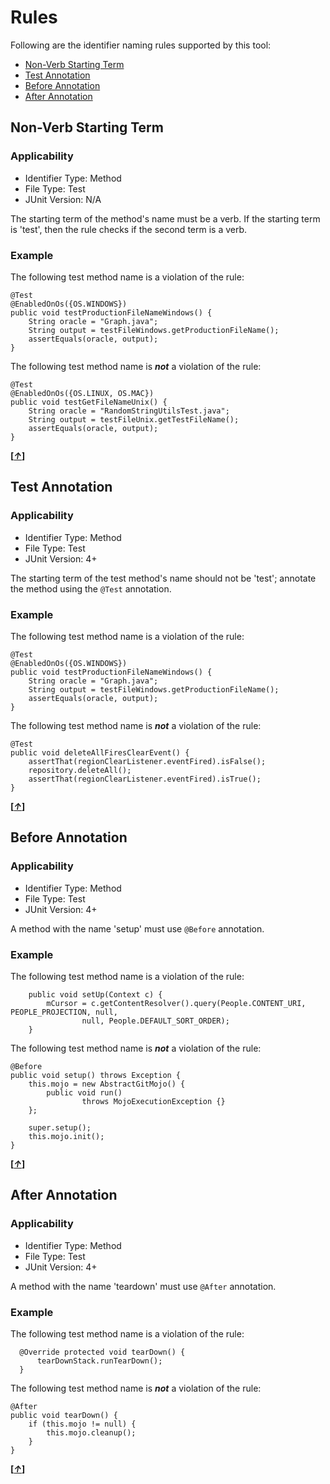 # Rules

Following are the identifier naming rules supported by this tool:

 - [Non-Verb Starting Term](#non-verb-starting-term)
 - [Test Annotation](#test-annotation)
 - [Before Annotation](#before-annotation)
 - [After Annotation](#after-annotation)

## Non-Verb Starting Term

### Applicability

 - Identifier Type: Method
 - File Type: Test
 - JUnit Version: N/A

The starting term of the method's name must be a verb. If the starting term is 'test', then the rule checks if the second term is a verb.

### Example

The following test method name is a violation of the rule:

    @Test
    @EnabledOnOs({OS.WINDOWS})
    public void testProductionFileNameWindows() {
        String oracle = "Graph.java";
        String output = testFileWindows.getProductionFileName();
        assertEquals(oracle, output);
    }

The following test method name is ***not*** a violation of the rule:

    @Test
    @EnabledOnOs({OS.LINUX, OS.MAC})
    public void testGetFileNameUnix() {
        String oracle = "RandomStringUtilsTest.java";
        String output = testFileUnix.getTestFileName();
        assertEquals(oracle, output);
    }
**[*[↑](#rules)*]**

## Test Annotation 

### Applicability

 - Identifier Type: Method
 - File Type: Test
 - JUnit Version: 4+

The starting term of the test method's name should not be 'test'; annotate the method using the `@Test` annotation. 

### Example

The following test method name is a violation of the rule:

    @Test
    @EnabledOnOs({OS.WINDOWS})
    public void testProductionFileNameWindows() {
        String oracle = "Graph.java";
        String output = testFileWindows.getProductionFileName();
        assertEquals(oracle, output);
    }

The following test method name is ***not*** a violation of the rule:

    @Test
    public void deleteAllFiresClearEvent() {
	    assertThat(regionClearListener.eventFired).isFalse();
	    repository.deleteAll();
	    assertThat(regionClearListener.eventFired).isTrue();
    }
**[*[↑](#rules)*]** 

## Before Annotation

### Applicability

 - Identifier Type: Method
 - File Type: Test
 - JUnit Version: 4+

A method with the name 'setup' must use `@Before` annotation.

### Example

The following test method name is a violation of the rule:

        public void setUp(Context c) {
            mCursor = c.getContentResolver().query(People.CONTENT_URI, PEOPLE_PROJECTION, null,
                    null, People.DEFAULT_SORT_ORDER);
        }

The following test method name is ***not*** a violation of the rule:

    @Before
    public void setup() throws Exception {
        this.mojo = new AbstractGitMojo() {
            public void run()
                    throws MojoExecutionException {}
        };

        super.setup();
        this.mojo.init();
    }
**[*[↑](#rules)*]** 

## After Annotation

### Applicability

 - Identifier Type: Method
 - File Type: Test
 - JUnit Version: 4+

A method with the name 'teardown' must use `@After` annotation.

### Example

The following test method name is a violation of the rule:

      @Override protected void tearDown() {
		  tearDownStack.runTearDown();
      }


The following test method name is ***not*** a violation of the rule:

    @After
    public void tearDown() {
	    if (this.mojo != null) {
            this.mojo.cleanup();
        }
    }
**[*[↑](#rules)*]** 